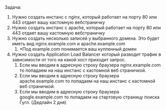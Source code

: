 Задача:
1. Нужно создать инстанс с nginx, который работает на порту 80 или 443 отдает вашу кастомную вебстраничку
2. Нужно создать инстанс с apache, который работает на порту 80 или 443 отдает вашу кастомную вебстраничку
3. Нужно создать несколько записей у выбранного домена. Это будет иметь вид nginx.example.com и apache.example.com
	1. *Под example.com понимается ваш купленный домен
4. Нужно создать Application Load Balancer который разводит трафик в зависимости от того на какой хост приходит запрос.
	1. Если мы вводим в адресную строку браузера nginx.example.com то попадаем на наш инстанс с кастомной веб страничкой. 
	2. Если мы вводим в адресную строку браузера apache.example.com то попадаем на наш инстанс с кастомной веб страничкой.
	3. Если мы вводим в адресную строку браузера google.example.com то попадаем на стартовую страницу поиска Гугл.
(Дедлайн 2 дня)